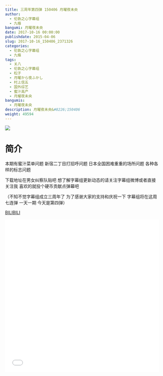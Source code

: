 ```yaml
---
title: 三周年第四弹 150406 月曜夜未央
author: 
  - 伦敦之心字幕组
  - 九條
bangumi: 月曜夜未央
date: 2017-10-16 00:00:00
publishdate: 2015-04-06
slug: 2017-10-16_150406_2371326
categories: 
  - 伦敦之心字幕组
  - 九條
tags: 
  - 关八
  - 伦敦之心字幕组
  - 松子
  - 月曜から夜ふかし
  - 村上信五
  - 国外综艺
  - 蜜汁高产
  - 月耀夜未央
bangumis: 
  - 月曜夜未央
description: 月曜夜未央&#8226;150406
weight: 49594
---
```


![](https://i.imgur.com/HLmzwso.jpg)

# 简介  
本期有蜜汁菜单问题 新宿二丁目打招呼问题 日本全国困难重重的场所问题 各种各样的标志问题 
下载地址在男女纠察队贴吧 想了解字幕组更新动态的请关注字幕组微博或者直接关注我 喜欢的就投个硬币贡献点弹幕吧
（不知不觉字幕组成立三周年了 为了感谢大家的支持和庆祝一下 字幕组将在这周七连弹 一天一期 今天是第四弹）

  [BILIBILI](https://www.bilibili.com/video/av2371326/)


  <iframe src="//www.bilibili.com/html/html5player.html?cid=3707853&aid=2371326" width="100%" height="500" frameborder="0" allowfullscreen="allowfullscreen"></iframe>
